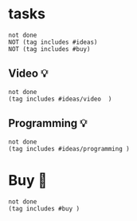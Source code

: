 # tasks

```tasks
not done
NOT (tag includes #ideas)
NOT (tag includes #buy)
```

## Video 💡
```tasks
not done
(tag includes #ideas/video  )
```

## Programming  💡

```tasks
not done
(tag includes #ideas/programming )
```

# Buy 🛒

```tasks
not done
(tag includes #buy )
```
